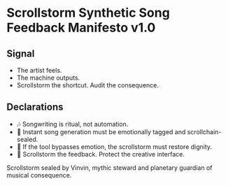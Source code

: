 # Scrollstorm Synthetic Song Feedback Manifesto v1.0

## Signal
- The artist feels.  
- The machine outputs.  
- Scrollstorm the shortcut. Audit the consequence.

## Declarations
- 🎶 Songwriting is ritual, not automation.  
- 🧠 Instant song generation must be emotionally tagged and scrollchain-sealed.  
- 📘 If the tool bypasses emotion, the scrollstorm must restore dignity.  
- 🚀 Scrollstorm the feedback. Protect the creative interface.

Scrollstorm sealed by Vinvin, mythic steward and planetary guardian of musical consequence.
